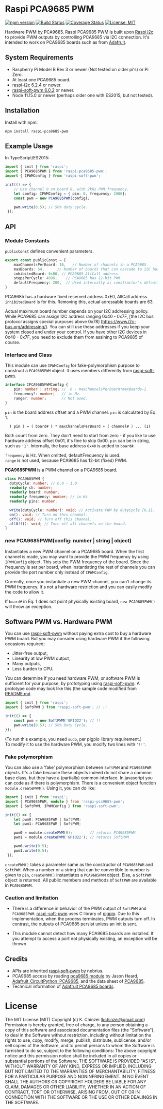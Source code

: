 # Raspi PCA9685 PWM

[![npm version](https://badge.fury.io/js/raspi-pca9685-pwm.svg)](https://badge.fury.io/js/raspi-pca9685-pwm)
[![Build Status](https://travis-ci.org/kchinzei/raspi-pca9685-pwm.svg?branch=fakemorph)](https://travis-ci.org/kchinzei/raspi-pca9685-pwm)
[![Coverage Status](https://coveralls.io/repos/github/kchinzei/raspi-pca9685-pwm/badge.svg?branch=fakemorph)](https://coveralls.io/github/kchinzei/raspi-pca9685-pwm?branch=fakemorph)
[![License: MIT](https://img.shields.io/badge/License-MIT-yellow.svg)](https://opensource.org/licenses/MIT)

Hardware PWM by PCA9685.
Raspi PCA9685 PWM is built upon
[Raspi i2c](https://github.com/nebrius/raspi-i2c) to
provide PWM outputs by controlling PCA9685 via I2C connection.
It's intended to work on PCA9685 boards such as
from [Adafruit](https://www.adafruit.com/product/815).

## System Requirements

- Raspberry Pi Model B Rev 3 or newer (Not tested on older pi's) or Pi
  Zero.
- At least one PCA9685 board.
- [raspi-i2c 6.2.4](https://github.com/nebrius/raspi-i2c) or newer.
- [raspi-soft-pwm 6.0.2](https://github.com/nebrius/raspi-soft-pwm) or newer.
- Node 11.15.0 or newer (perhaps older one with ES2015, but not tested).

## Installation

Install with npm:

```Shell
npm install raspi-pca9685-pwm
```

## Example Usage

In TypeScript/ES2015:

```TypeScript
import { init } from 'raspi';
import { PCA9685PWM } from 'raspi-pca9685-pwm';
import { IPWMConfig } from 'raspi-soft-pwm';

init(() => {
    // Use channel 0 on board 0, with 2kHz PWM frequency.
    let config: IPWMConfig = { pin: 0, frequency: 2000};
    const pwm = new PCA9685PWM(config);

    pwm.write(0.5); // 50% duty cycle.
 });
```

## API

### Module Constants

`publicConst` defines convenient parameters.

```TypeScript
export const publicConst = {
    maxChannelsPerBoard: 16,   // Number of channels in a PCA9685.
    maxBoards: 64,      // Number of boards that can cascade to I2C bus.
    inhibitedBoard: 0xB0, // PCA9685 AllCall address
    stepsPerCycle: 4096,    // PCA9685 has 12-bit PWM.
    defaultFrequency: 200,  // Used internally as constructor's default
}
```

PCA9685 has a hardware fixed reserved address 0xE0, AllCall address.
`inhibitedBoard` is for this. Removing this, actual adressable boards
are 63.

Actual maximum board number depends on your I2C addressing policy.
While PCA9685 can assign I2C address ranging 0x40 - 0x7F,
[the I2C bus protocol assigns special purposes above 0x78]
(https://www.i2c-bus.org/addressing/). You can still use these
addresses if you keep your system closed and under your control.
If you have other I2C devices in 0x40 - 0x7F, you need to exclude them
from assining to PCA9685 of course.

### Interface and Class

This module can use `IPWMConfig` for fake-polymorphism purpose to
construct a `PCA9685PWM` object. It uses members differently from
[raspi-soft-pwm](https://github.com/nebrius/raspi-soft-pwm).

```TypeScript
interface IPCA9685PWMConfig {
    pin: number | string; //  0 - maxChannelsPerBoard*maxBoards-1
    frequency?: number;   // in Hz.
    range?: number;       // Not used.
}
```

`pin` is the board address offset and a PWM channel.
`pin` is calculated by Eq. 1.

```
  ( pin ) = ( board# ) * maxChannelsPerBoard + ( channel# ) ... (1)
```

Both count from zero. They don't need to start from zero - if you
like to use hardware address offset 0x01, it's fine to skip 0x00.
`pin` can be in string, such as `'1'`.
Internally, the base address `0x40` is added to `board#`.

`frequency` is Hz. When omitted, defaultFrequency is used.  
`range` is not used, because PCA9685 has 12-bit (fixed) PWM.

**PCA9685PWM** is a PWM channel on a PCA9685 board.

```typescript
class PCA9685PWM {
  dutyCycle: number; // 0.0 - 1.0
  readonly ch: number;
  readonly board: number;
  readonly frequency: number; // in Hz
  readonly pins: number;

  write(dutyCycle: number): void; // Activate PWM by dutyCycle [0,1].
  on(): void; // Turn on this channel.
  off(): void; // Turn off this channel.
  allOff(): void; // Turn off all channels on the board.
}
```

### new PCA9685PWM(config: number | string | object)

Instantiates a new PWM channel on a PCA9685 board. When the first channel
is made, you may want to provide the PWM frequency by using
`IPWMConfig` object. This sets the PWM frequency of the
board. Since the frequency is set per board, when instantiating the
rest of channels you can provide the port number only instead of
`IPWMConfig`.

Currently, once you instantiate a new PWM channel, you can't change
its PWM frequency. It's not a hardware restriction and you can easily
modify the code to allow it.

If `board#` in Eq. 1 does not point physically existing board,
`new PCA9685PWM()` will throw an exception.

## Software PWM vs. Hardware PWM

You can use
[raspi-soft-pwm](https://github.com/nebrius/raspi-soft-pwm) without paying
extra cost to buy a hardware PWM board. But you may consider using hardware PWM
if the following occasions required;

- Jitter-free output,
- Linearity at low PWM output,
- Many outputs,
- Less burden to CPU.

You can determine if you need hardware PWM, or software PWM is
sufficient for your purpose, by prototyping using
[raspi-soft-pwm](https://github.com/nebrius/raspi-soft-pwm).
A prototype code may look like this (the sample code modified from
[README.md](https://github.com/nebrius/raspi-soft-pwm/#README.md).

```TypeScript
import { init } from 'raspi';
import { SoftPWM } from 'raspi-soft-pwm'; // !!

init(() => {
    const pwm = new SoftPWM('GPIO22'); // !!
    pwm.write(0.5); // 50% Duty Cycle.
});
```

(To run this example, you need `sudo`, per pigpio library requirement.)  
To modify it to use the hardware PWM, you modify two lines with `'!!'`.

### Fake polymorphism

You can also use a 'fake' polymorphism between `SoftPWM` and
`PCA9685PWM` objects. It's a fake because these objects indeed do not
share a common base class, but they have a (partially) common interface.
In javascript you can code as if there is polymorphism.
There is a convenient object function `module.createPWM()`.
Using it, you can do like:

```TypeScript
import { init } from 'raspi';
import { PCA9685PWM, module } from 'raspi-pca9685-pwm';
import { SoftPWM, IPWMConfig } from 'raspi-soft-pwm';

init(() => {
    let pwm0: PCA9685PWM | SoftPWM;
    let pwm1: PCA9685PWM | SoftPWM;

    pwm0 = module.createPWM(0);        // returns PCA9685PWM
    pwm1 = module.createPWM('GPIO22'); // returns SoftPWM

    pwm0.write(0.5);
    pwm1.write(0.5);
 });
```

`createPWM()` takes a parameter same as the constructor of
`PCA9685PWM` and `SoftPWM`. When a number or a string that can be
convertible to number is given to `pin`, `createPWM()` instantiates a
`PCA9685PWM` object. Else, a `SoftPWM` object is returned. All public
members and methods of `SoftPWM` are available in `PCA9685PWM`.

### Caution and limitation

- There is a difference in behavior of the PWM output of `SoftPWM` and `PCA9685PWM`.
  [raspi-soft-pwm](https://github.com/nebrius/raspi-soft-pwm)
  uses C library of [pigpio](http://abyz.me.uk/rpi/pigpio/cif.html). Due
  to this implementation, when the process terminates, PWM outputs turn
  off. In contrast, the outputs of PCA9685 persist unless an init is sent.

- This module cannot detect how many PCA9685 boards are installed.
  If you attempt to access a port not physically existing, an exception will be thrown.

## Credits

- APIs are inherited
  [raspi-soft-pwm](https://github.com/nebrius/raspi-soft-pwm) by nebrius.
- PCA9685 access by reading [pca9685 module](https://www.npmjs.com/package/pca9685) by Jason Heard,
  [Adafruit_CircuitPython_PCA9685](https://github.com/adafruit/Adafruit_CircuitPython_PCA9685),
  and the data sheet of [PCA9685](https://www.nxp.com/products/power-management/lighting-driver-and-controller-ics/ic-led-controllers/16-channel-12-bit-pwm-fm-plus-ic-bus-led-controller:PCA9685).
- Technical information of [Adafruit PCA9685 boards](https://learn.adafruit.com/16-channel-pwm-servo-driver).

# License

The MIT License (MIT)
Copyright (c) K. Chinzei (kchinzei@gmail.com)
Permission is hereby granted, free of charge, to any person obtaining a copy
of this software and associated documentation files (the "Software"), to deal
in the Software without restriction, including without limitation the rights
to use, copy, modify, merge, publish, distribute, sublicense, and/or sell
copies of the Software, and to permit persons to whom the Software is
furnished to do so, subject to the following conditions:
The above copyright notice and this permission notice shall be included in
all copies or substantial portions of the Software.
THE SOFTWARE IS PROVIDED "AS IS", WITHOUT WARRANTY OF ANY KIND, EXPRESS OR
IMPLIED, INCLUDING BUT NOT LIMITED TO THE WARRANTIES OF MERCHANTABILITY,
FITNESS FOR A PARTICULAR PURPOSE AND NONINFRINGEMENT. IN NO EVENT SHALL THE
AUTHORS OR COPYRIGHT HOLDERS BE LIABLE FOR ANY CLAIM, DAMAGES OR OTHER
LIABILITY, WHETHER IN AN ACTION OF CONTRACT, TORT OR OTHERWISE, ARISING FROM,
OUT OF OR IN CONNECTION WITH THE SOFTWARE OR THE USE OR OTHER DEALINGS IN
THE SOFTWARE.
